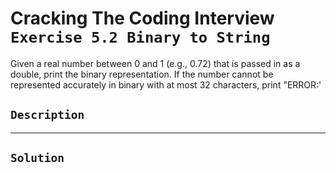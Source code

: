 # Cracking The Coding Interview `Exercise 5.2 Binary to String`

Given a real number between 0 and 1 (e.g., 0.72) that is passed in as a double, print
the binary representation. If the number cannot be represented accurately in binary with at most 32
characters, print "ERROR:'

## `Description`

---

## `Solution`